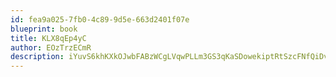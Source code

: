 ```yaml
---
id: fea9a025-7fb0-4c89-9d5e-663d2401f07e
blueprint: book
title: KLX8qEp4yC
author: EOzTrzECmR
description: iYuvS6khKXkOJwbFABzWCgLVqwPLLm3GS3qKaSDowekiptRtSzcFNfQiDvKZ9NAvwzySqWaIa26EXc3HPdGiAvuybZnFCOjWzGCJ
---
```

